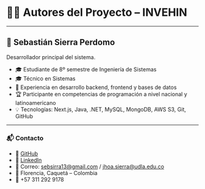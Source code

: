 # 👨‍💻 Autores del Proyecto – INVEHIN

---

## 👤 Sebastián Sierra Perdomo

Desarrollador principal del sistema.

- 🎓 Estudiante de 8º semestre de Ingeniería de Sistemas
- 🎓 Técnico en Sistemas
- 🧠 Experiencia en desarrollo backend, frontend y bases de datos
- 🏆 Participante en competencias de programación a nivel nacional y latinoamericano
- 💡 Tecnologías: Next.js, Java, .NET, MySQL, MongoDB, AWS S3, Git, GitHub

---

### 📬 Contacto

- 🔗 [GitHub](https://github.com/SebastianSierra15)
- 🔗 [LinkedIn](https://www.linkedin.com/in/sebastian-sierra-417358263/)
- 📧 Correo: [sebsirra13@gmail.com](mailto:sebsirra13@gmail.com) / [jhoa.sierra@udla.edu.co](mailto:jhoa.sierra@udla.edu.co)
- 📍 Florencia, Caquetá – Colombia
- 📱 +57 311 292 9178
